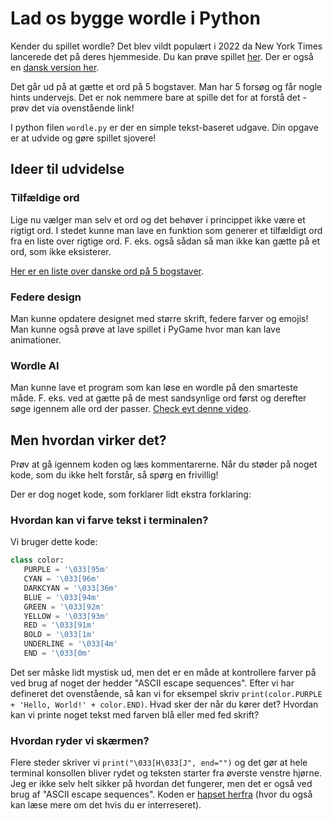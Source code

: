 # Lad os bygge wordle i Python
Kender du spillet wordle? Det blev vildt populært i 2022 da New York Times lancerede det på deres hjemmeside. Du kan prøve spillet [her](https://www.nytimes.com/games/wordle/index.html). Der er også en [dansk version her](https://wørdle.dk).

Det går ud på at gætte et ord på 5 bogstaver. Man har 5 forsøg og får nogle hints undervejs. Det er nok nemmere bare at spille det for at forstå det - prøv det via ovenstående link!

I python filen `wordle.py` er der en simple tekst-baseret udgave. Din opgave er at udvide og gøre spillet sjovere!

## Ideer til udvidelse

### Tilfældige ord
Lige nu vælger man selv et ord og det behøver i princippet ikke være et rigtigt ord. I stedet kunne man lave en funktion som generer et tilfældigt ord fra en liste over rigtige ord. F. eks. også sådan så man ikke kan gætte på et ord, som ikke eksisterer.

[Her er en liste over danske ord på 5 bogstaver](https://github.com/mollerhoj/wordle/blob/main/data/kilder/retskriv.txt).

### Federe design
Man kunne opdatere designet med større skrift, federe farver og emojis! Man kunne også prøve at lave spillet i PyGame hvor man kan lave animationer. 

### Wordle AI
Man kunne lave et program som kan løse en wordle på den smarteste måde. F. eks. ved at gætte på de mest sandsynlige ord først og derefter søge igennem alle ord der passer. [Check evt denne video](https://www.youtube.com/watch?v=v68zYyaEmEA).


## Men hvordan virker det?
Prøv at gå igennem koden og læs kommentarerne. Når du støder på noget kode, som du ikke helt forstår, så spørg en frivillig!

Der er dog noget kode, som forklarer lidt ekstra forklaring:

### Hvordan kan vi farve tekst i terminalen?
Vi bruger dette kode:
```python
class color:
   PURPLE = '\033[95m'
   CYAN = '\033[96m'
   DARKCYAN = '\033[36m'
   BLUE = '\033[94m'
   GREEN = '\033[92m'
   YELLOW = '\033[93m'
   RED = '\033[91m'
   BOLD = '\033[1m'
   UNDERLINE = '\033[4m'
   END = '\033[0m'
```
Det ser måske lidt mystisk ud, men det er en måde at kontrollere farver på ved brug af noget der hedder "ASCII escape sequences". Efter vi har defineret det ovenstående, så kan vi for eksempel skriv `print(color.PURPLE + 'Hello, World!' + color.END)`. Hvad sker der når du kører det? Hvordan kan vi printe noget tekst med farven blå eller med fed skrift?


### Hvordan ryder vi skærmen?
Flere steder skriver vi `print("\033[H\033[J", end="")` og det gør at hele terminal konsollen bliver rydet og teksten starter fra øverste venstre hjørne. Jeg er ikke selv helt sikker på hvordan det fungerer, men det er også ved brug af "ASCII escape sequences". Koden er [hapset herfra](https://stackoverflow.com/questions/517970/how-to-clear-the-interpreter-console) (hvor du også kan læse mere om det hvis du er interreseret).
